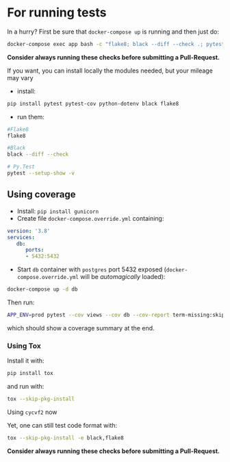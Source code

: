 # For running tests

In a hurry? First be sure that `docker-compose up` is running and then just do:

```bash
docker-compose exec app bash -c "flake8; black --diff --check .; pytest"
```

**Consider always running these checks before submitting a Pull-Request.**

If you want, you can install locally the modules needed, but your mileage may vary

- install:

```bash
pip install pytest pytest-cov python-dotenv black flake8
```

- run them:

```bash
#Flake8
flake8

#Black
black --diff --check

# Py.Test
pytest --setup-show -v
```

## Using coverage

- Install: `pip install gunicorn`
- Create file `docker-compose.override.yml` containing:

```yaml
version: '3.8'
services:
   db:
      ports:
      - 5432:5432
```

- Start `db` container with `postgres` port 5432 exposed (`docker-compose.override.yml` will be _automagically_ loaded):

```bash
docker-compose up -d db
```

Then run:

```bash
APP_ENV=prod pytest --cov views --cov db --cov-report term-missing:skip-covered -sv
```

which should show a coverage summary at the end.

### Using Tox

Install it with:

```bash
pip install tox
```

and run with:

```bash
tox --skip-pkg-install
```

Using `cycvf2` now

Yet, one can still test code format with:

```bash
tox --skip-pkg-install -e black,flake8
```

**Consider always running these checks before submitting a Pull-Request.**
